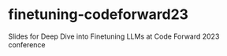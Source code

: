 # finetuning-codeforward23
Slides for Deep Dive into Finetuning LLMs at Code Forward 2023 conference
